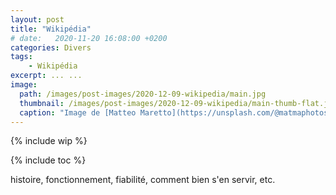 ```yaml
---
layout: post
title: "Wikipédia"
# date:   2020-11-20 16:08:00 +0200
categories: Divers
tags:
    - Wikipédia
excerpt: ... ...
image:
  path: /images/post-images/2020-12-09-wikipedia/main.jpg
  thumbnail: /images/post-images/2020-12-09-wikipedia/main-thumb-flat.jpg
  caption: "Image de [Matteo Maretto](https://unsplash.com/@matmaphotos)"
---
```


{% include wip %}

{% include toc %}

histoire, fonctionnement, fiabilité, comment bien s'en servir, etc.